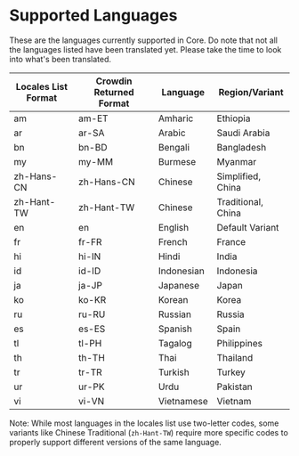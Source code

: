 # Supported Languages

These are the languages currently supported in Core. Do note that not all the languages listed have been translated yet. Please take the time to look into what's been translated.

| Locales List Format | Crowdin Returned Format | Language   | Region/Variant     |
| ------------------- | ----------------------- | ---------- | ------------------ |
| am                  | am-ET                   | Amharic    | Ethiopia           |
| ar                  | ar-SA                   | Arabic     | Saudi Arabia       |
| bn                  | bn-BD                   | Bengali    | Bangladesh         |
| my                  | my-MM                   | Burmese    | Myanmar            |
| zh-Hans-CN          | zh-Hans-CN              | Chinese    | Simplified, China  |
| zh-Hant-TW          | zh-Hant-TW              | Chinese    | Traditional, China |
| en                  | en                      | English    | Default Variant    |
| fr                  | fr-FR                   | French     | France             |
| hi                  | hi-IN                   | Hindi      | India              |
| id                  | id-ID                   | Indonesian | Indonesia          |
| ja                  | ja-JP                   | Japanese   | Japan              |
| ko                  | ko-KR                   | Korean     | Korea              |
| ru                  | ru-RU                   | Russian    | Russia             |
| es                  | es-ES                   | Spanish    | Spain              |
| tl                  | tl-PH                   | Tagalog    | Philippines        |
| th                  | th-TH                   | Thai       | Thailand           |
| tr                  | tr-TR                   | Turkish    | Turkey             |
| ur                  | ur-PK                   | Urdu       | Pakistan           |
| vi                  | vi-VN                   | Vietnamese | Vietnam            |

Note: While most languages in the locales list use two-letter codes, some variants like Chinese Traditional (`zh-Hant-TW`) require more specific codes to properly support different versions of the same language.

